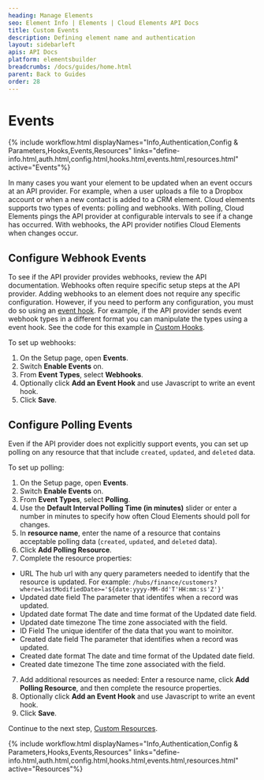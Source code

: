 ```yaml
---
heading: Manage Elements
seo: Element Info | Elements | Cloud Elements API Docs
title: Custom Events
description: Defining element name and authentication
layout: sidebarleft
apis: API Docs
platform: elementsbuilder
breadcrumbs: /docs/guides/home.html
parent: Back to Guides
order: 28
---
```


# Events

{% include workflow.html displayNames="Info,Authentication,Config & Parameters,Hooks,Events,Resources" links="define-info.html,auth.html,config.html,hooks.html,events.html,resources.html" active="Events"%}

In many cases you want your element to be updated when an event occurs at an API provider. For example, when a user uploads a file to a Dropbox account or when a new contact is added to a CRM element. Cloud elements supports two types of events: polling and webhooks. With polling, Cloud Elements pings the API provider at configurable intervals to see if a change has occurred. With webhooks, the API provider notifies Cloud Elements when changes occur.

## Configure Webhook Events

To see if the API provider provides webhooks, review the API documentation. Webhooks often require specific setup steps at the API provider. Adding webhooks to an element does not require any specific configuration. However, if you need to perform any configuration, you must do so using an [event hook](hooks.html). For example, if the API provider sends event webhook types in a different format you can manipulate the types using a event hook. See the code for this example in [Custom Hooks](custom-hooks-html#reading-event-webhooks).

To set up webhooks:

1. On the Setup page, open **Events**.
2. Switch **Enable Events** on.
3. From **Event Types**, select **Webhooks**.
4. Optionally click **Add an Event Hook** and use Javascript to write an event hook.
4. Click **Save**.

## Configure Polling Events

Even if the API provider does not explicitly support events, you can set up polling on any resource that that include `created`, `updated`, and `deleted` data.

To set up polling:

1. On the Setup page, open **Events**.
2. Switch **Enable Events** on.
3. From **Event Types**, select **Polling**.
4. Use the **Default Interval Polling Time (in minutes)** slider or enter a number in minutes to specify how often Cloud Elements should poll for changes.
5. In **resource name**, enter the name of a resource that contains acceptable polling data (`created`, `updated`, and `deleted` data).
6. Click **Add Polling Resource**.
7. Complete the resource properties:
  * URL The hub url with any query parameters needed to identify that the resource is updated. For example: `/hubs/finance/customers?where=lastModifiedDate>='${date:yyyy-MM-dd'T'HH:mm:ss'Z'}' `
  * Updated date field The parameter that identifes when a record was updated.
  * Updated date format The date and time format of the Updated date field.
  * Updated date timezone The time zone associated with the field.
  * ID Field The unique identifer of the data that you want to moinitor.
  * Created date field The parameter that identifies when a record was updated.
  * Created date format The date and time format of the Updated date field.
  * Created date timezone The time zone associated with the field.
7. Add additional resources as needed: Enter a resource name, click **Add Polling Resource**, and then complete the resource properties.
4. Optionally click **Add an Event Hook** and use Javascript to write an event hook.
4. Click **Save**.


Continue to the next step, [Custom Resources](resources.html).

{% include workflow.html displayNames="Info,Authentication,Config & Parameters,Hooks,Events,Resources" links="define-info.html,auth.html,config.html,hooks.html,events.html,resources.html" active="Resources"%}
